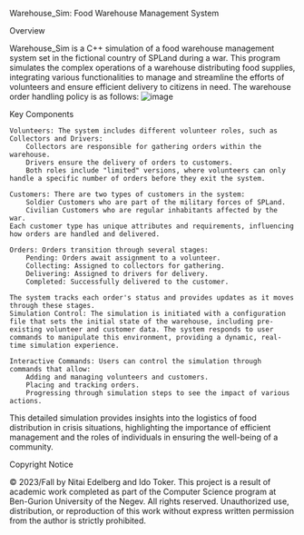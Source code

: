 Warehouse_Sim: Food Warehouse Management System

Overview

Warehouse_Sim is a C++ simulation of a food warehouse management system set in the fictional country of SPLand during a war. This program simulates the complex operations of a warehouse distributing food supplies, integrating various functionalities to manage and streamline the efforts of volunteers and ensure efficient delivery to citizens in need.
The warehouse order handling policy is as follows:
![image](https://github.com/tokerido/Warehouse_Sim/assets/155316070/5527fdb3-4efc-4f2c-9a2f-07ab481942d0)


Key Components

	Volunteers: The system includes different volunteer roles, such as Collectors and Drivers:
		Collectors are responsible for gathering orders within the warehouse.
		Drivers ensure the delivery of orders to customers.
		Both roles include "limited" versions, where volunteers can only handle a specific number of orders before they exit the system.

	Customers: There are two types of customers in the system:
		Soldier Customers who are part of the military forces of SPLand.
		Civilian Customers who are regular inhabitants affected by the war.
	Each customer type has unique attributes and requirements, influencing how orders are handled and delivered.

	Orders: Orders transition through several stages:
		Pending: Orders await assignment to a volunteer.
		Collecting: Assigned to collectors for gathering.
		Delivering: Assigned to drivers for delivery.
		Completed: Successfully delivered to the customer.

	The system tracks each order's status and provides updates as it moves through these stages.
	Simulation Control: The simulation is initiated with a configuration file that sets the initial state of the warehouse, including pre-existing volunteer and customer data. The system responds to user commands to manipulate this environment, providing a dynamic, real-time simulation experience.

	Interactive Commands: Users can control the simulation through commands that allow:
		Adding and managing volunteers and customers.
		Placing and tracking orders.
		Progressing through simulation steps to see the impact of various actions.

This detailed simulation provides insights into the logistics of food distribution in crisis situations, highlighting the importance of efficient management and the roles of individuals in ensuring the well-being of a community.

Copyright Notice

© 2023/Fall by Nitai Edelberg and Ido Toker.
This project is a result of academic work completed as part of the Computer Science program at Ben-Gurion University of the Negev.
All rights reserved. Unauthorized use, distribution, or reproduction of this work without express written permission from the author is strictly prohibited.
